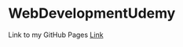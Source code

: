 # WebDevelopmentUdemy
Link to my GitHub Pages
<a href="https://sayuriyuto.github.io/WebDevelopmentUdemy/">Link</a>

